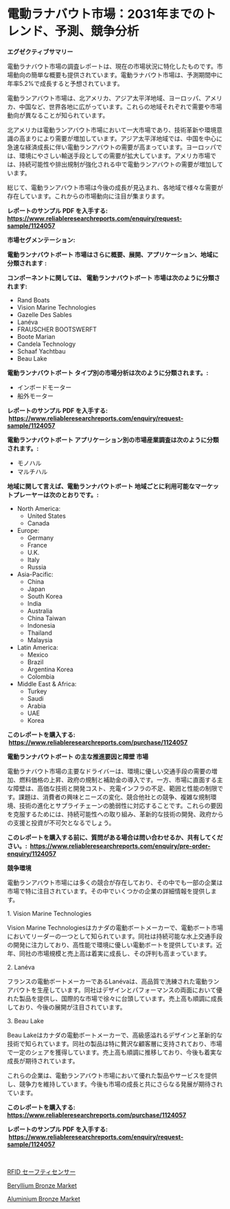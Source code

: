 <p><h1>電動ラナバウト市場：2031年までのトレンド、予測、競争分析</h1></p><p><strong>エグゼクティブサマリー</strong></p>
<p><p>電動ラナバウト市場の調査レポートは、現在の市場状況に特化したものです。市場動向の簡単な概要も提供されています。電動ラナバウト市場は、予測期間中に年率5.2%で成長すると予想されています。</p><p>電動ランアバウト市場は、北アメリカ、アジア太平洋地域、ヨーロッパ、アメリカ、中国など、世界各地に広がっています。これらの地域それぞれで需要や市場動向が異なることが知られています。</p><p>北アメリカは電動ランアバウト市場において一大市場であり、技術革新や環境意識の高まりにより需要が増加しています。アジア太平洋地域では、中国を中心に急速な経済成長に伴い電動ランアバウトの需要が高まっています。ヨーロッパでは、環境にやさしい輸送手段としての需要が拡大しています。アメリカ市場では、持続可能性や排出規制が強化される中で電動ランアバウトの需要が増加しています。</p><p>総じて、電動ランアバウト市場は今後の成長が見込まれ、各地域で様々な需要が存在しています。これからの市場動向に注目が集まります。</p></p>
<p><strong>レポートのサンプル PDF を入手する: <a href="https://www.reliableresearchreports.com/enquiry/request-sample/1124057">https://www.reliableresearchreports.com/enquiry/request-sample/1124057</a></strong></p>
<p><strong>市場セグメンテーション:</strong></p>
<p><strong> 電動ランナバウトボート 市場はさらに概要、展開、アプリケーション、地域に分類されます :</strong></p>
<p><strong>コンポーネントに関しては、 電動ランナバウトボート 市場は次のように分類されます: &nbsp;</strong></p>
<p><ul><li>Rand Boats</li><li>Vision Marine Technologies</li><li>Gazelle Des Sables</li><li>Lanéva</li><li>FRAUSCHER BOOTSWERFT</li><li>Boote Marian</li><li>Candela Technology</li><li>Schaaf Yachtbau</li><li>Beau Lake</li></ul></p>
<p><strong> 電動ランナバウトボート タイプ別の市場分析は次のように分類されます。:</strong></p>
<p><ul><li>インボードモーター</li><li>船外モーター</li></ul></p>
<p><strong>レポートのサンプル PDF を入手する: &nbsp;<a href="https://www.reliableresearchreports.com/enquiry/request-sample/1124057">https://www.reliableresearchreports.com/enquiry/request-sample/1124057</a></strong></p>
<p><strong> 電動ランナバウトボート アプリケーション別の市場産業調査は次のように分類されます。:</strong></p>
<p><ul><li>モノハル</li><li>マルチハル</li></ul></p>
<p><strong>地域に関して言えば、電動ランナバウトボート 地域ごとに利用可能なマーケットプレーヤーは次のとおりです。:</strong></p>
<p><ul>
    <li>
        North America:
        <ul>
            <li>United States</li>
            <li>Canada</li>
        </ul>
    </li>
    <li>
        Europe:
        <ul>
            <li>Germany</li>
            <li>France</li>
            <li>U.K.</li>
            <li>Italy</li>
            <li>Russia</li>
        </ul>
    </li>
    <li>
        Asia-Pacific:
        <ul>
            <li>China</li>
            <li>Japan</li>
            <li>South Korea</li>
            <li>India</li>
            <li>Australia</li>
            <li>China Taiwan</li>
            <li>Indonesia</li>
            <li>Thailand</li>
            <li>Malaysia</li>
        </ul>
    </li>
    <li>
        Latin America:
        <ul>
            <li>Mexico</li>
            <li>Brazil</li>
            <li>Argentina Korea</li>
            <li>Colombia</li>
        </ul>
    </li>
    <li>
        Middle East & Africa:
        <ul>
            <li>Turkey</li>
            <li>Saudi</li>
            <li>Arabia</li>
            <li>UAE</li>
            <li>Korea</li>
        </ul>
    </li>
    </ul></p>
<p><strong>このレポートを購入する: &nbsp;<a href="https://www.reliableresearchreports.com/purchase/1124057">https://www.reliableresearchreports.com/purchase/1124057</a></strong></p>
<p><strong>電動ランナバウトボート の主な推進要因と障壁 市場</strong></p>
<p><p>電動ラナバウト市場の主要なドライバーは、環境に優しい交通手段の需要の増加、燃料価格の上昇、政府の規制と補助金の導入です。一方、市場に直面する主な障壁は、高価な技術と開発コスト、充電インフラの不足、範囲と性能の制限です。課題は、消費者の興味とニーズの変化、競合他社との競争、複雑な規制環境、技術の進化とサプライチェーンの脆弱性に対応することです。これらの要因を克服するためには、持続可能性への取り組み、革新的な技術の開発、政府からの支援と投資が不可欠となるでしょう。</p></p>
<p><strong>このレポートを購入する前に、質問がある場合は問い合わせるか、共有してください。:&nbsp; <a href="https://www.reliableresearchreports.com/enquiry/pre-order-enquiry/1124057">https://www.reliableresearchreports.com/enquiry/pre-order-enquiry/1124057</a></strong></p>
<p><strong>競争環境</strong></p>
<p><p>電動ランアバウト市場には多くの競合が存在しており、その中でも一部の企業は市場で特に注目されています。その中でいくつかの企業の詳細情報を提供します。</p><p>1. Vision Marine Technologies</p><p>Vision Marine Technologiesはカナダの電動ボートメーカーで、電動ボート市場においてリーダーの一つとして知られています。同社は持続可能な水上交通手段の開発に注力しており、高性能で環境に優しい電動ボートを提供しています。近年、同社の市場規模と売上高は着実に成長し、その評判も高まっています。</p><p>2. Lanéva</p><p>フランスの電動ボートメーカーであるLanévaは、高品質で洗練された電動ランアバウトを生産しています。同社はデザインとパフォーマンスの両面において優れた製品を提供し、国際的な市場で徐々に台頭しています。売上高も順調に成長しており、今後の展開が注目されています。</p><p>3. Beau Lake</p><p>Beau Lakeはカナダの電動ボートメーカーで、高級感溢れるデザインと革新的な技術で知られています。同社の製品は特に贅沢な顧客層に支持されており、市場で一定のシェアを獲得しています。売上高も順調に推移しており、今後も着実な成長が期待されています。</p><p>これらの企業は、電動ランアバウト市場において優れた製品やサービスを提供し、競争力を維持しています。今後も市場の成長と共にさらなる発展が期待されています。</p></p>
<p><strong>このレポートを購入する: &nbsp; <a href="https://www.reliableresearchreports.com/purchase/1124057">https://www.reliableresearchreports.com/purchase/1124057</a></strong></p>
<p><strong>レポートのサンプル PDF を入手する: &nbsp;<a href="https://www.reliableresearchreports.com/enquiry/request-sample/1124057">https://www.reliableresearchreports.com/enquiry/request-sample/1124057</a></strong><strong></strong></p>
<p>&nbsp;</p>
<p><p><a href="https://github.com/cnnriuez22368/Market-Research-Report-List-1/blob/main/2762464189892.md">RFID セーフティセンサー</a></p><p><a href="https://github.com/jsmusil/Market-Research-Report-List-2/blob/main/beryllium-bronze-market.md">Beryllium Bronze Market</a></p><p><a href="https://github.com/bmorecock/Market-Research-Report-List-2/blob/main/aluminium-bronze-market.md">Aluminium Bronze Market</a></p></p>